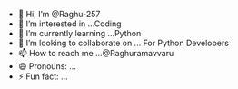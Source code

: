 - 👋 Hi, I’m @Raghu-257
- 👀 I’m interested in ...Coding
- 🌱 I’m currently learning ...Python
- 💞️ I’m looking to collaborate on ...  For Python Developers
- 📫 How to reach me ...@Raghuramavvaru 
- 😄 Pronouns: ...
- ⚡ Fun fact: ...

<!---
Raghu-257/Raghu-257 is a ✨ special ✨ repository because its `README.md` (this file) appears on your GitHub profile.
You can click the Preview link to take a look at your changes.
--->
